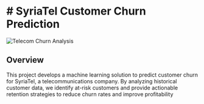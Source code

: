 # # SyriaTel Customer Churn Prediction
![Telecom Churn Analysis](https://img.freepik.com/free-vector/telecommunication-network-concept_52683-46815.jpg)
## Overview
This project develops a machine learning solution to predict customer churn for SyriaTel, a telecommunications company. By analyzing historical customer data, we identify at-risk customers and provide actionable retention strategies to reduce churn rates and improve profitability
